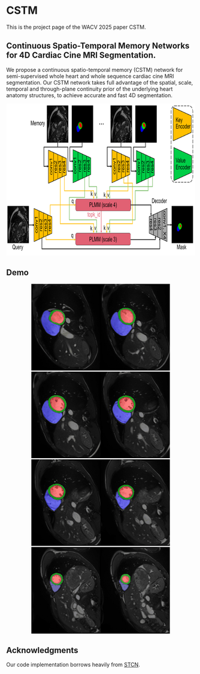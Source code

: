 # CSTM
This is the project page of the WACV 2025 paper CSTM.

## Continuous Spatio-Temporal Memory Networks for 4D Cardiac Cine MRI Segmentation.
We propose a continuous spatio-temporal memory (CSTM) network for semi-supervised whole heart and whole sequence cardiac cine MRI segmentation. Our CSTM network takes full advantage of the spatial, scale, temporal and through-plane continuity prior of the underlying heart anatomy structures, to achieve accurate and fast 4D segmentation.
<div align=center><img width="820" height="406" src="https://github.com/DeepTag/CSTM/blob/main/cstm.png"/></div>

## Demo 
<div align=center><img width="185" height="231" src="https://github.com/DeepTag/CSTM/blob/main/patient109_0.gif"/><img width="185" height="231" src="https://github.com/DeepTag/CSTM/blob/main/patient109_1.gif"/><img width="185" height="231" src="https://github.com/DeepTag/CSTM/blob/main/patient109_2.gif"/><img width="185" height="231" src="https://github.com/DeepTag/CSTM/blob/main/patient109_3.gif"/></div>
<div align=center><img width="185" height="231" src="https://github.com/DeepTag/CSTM/blob/main/patient109_4.gif"/><img width="185" height="231" src="https://github.com/DeepTag/CSTM/blob/main/patient109_5.gif"/><img width="185" height="231" src="https://github.com/DeepTag/CSTM/blob/main/patient109_6.gif"/><img width="185" height="231" src="https://github.com/DeepTag/CSTM/blob/main/patient109_7.gif"/></div>

## Acknowledgments
Our code implementation borrows heavily from [STCN](https://github.com/hkchengrex/STCN).
